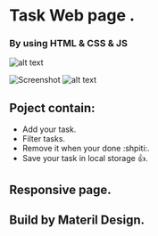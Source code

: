 # Task Web page .

### By using HTML & CSS & JS 

![alt text](https://raw.githubusercontent.com/abdulrahmanabdullah/jsTask/master/images/Selection_065.png)

![Screenshot](Selection_067.png)
![alt text](https://raw.githubusercontent.com/abdulrahmanabdullah/jsTask/master/images/Selection_067.png)


## Poject contain: 
- Add your task. 
- Filter tasks.
- Remove it when your done  :shpiti:.
- Save your task in local storage :+1:.

## Responsive page. 

## Build by Materil Design.

